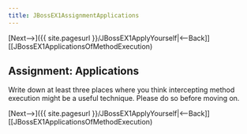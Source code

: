 ```yaml
---
title: JBossEX1AssignmentApplications
---
```

[Next-->]({{ site.pagesurl }}/JBossEX1ApplyYourself|<--Back]] [[JBossEX1ApplicationsOfMethodExecution)

## Assignment: Applications
Write down at least three places where you think intercepting method execution might be a useful technique. Please do so before moving on.

[Next-->]({{ site.pagesurl }}/JBossEX1ApplyYourself|<--Back]] [[JBossEX1ApplicationsOfMethodExecution)